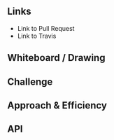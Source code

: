 ## Links

-   Link to Pull Request
-   Link to Travis

<!-- Short summary or background information -->

## Whiteboard / Drawing

<!-- Photo of your whiteboard or drawing -->

## Challenge

<!-- Description of the challenge -->

## Approach & Efficiency

<!-- What approach did you take? Why? What is the Big O space/time for this approach? -->

## API

<!-- Description of each method publicly av